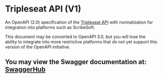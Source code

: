 # Tripleseat API (V1)
An OpenAPI (2.0) specification of the <a href="https://tripleseat.zendesk.com/hc/en-us/sections/200821727-Tripleseat-API">Tripleseat API<a> with normalization for integration into platforms such as ScribeSoft.

This document may be converted to OpenAPI 3.0, but you will lose the ability to integrate into more restrictive platforms that do not yet support this version of the OpenAPI initiative.

## You may view the Swagger documentation at: <a href="https://app.swaggerhub.com/apis/Nick.Brown/TripleseatAPI/1.0.0">SwaggerHub</a>
